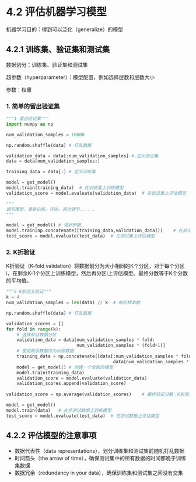 # 4.2 评估机器学习模型
机器学习目的：得到可以泛化（generalize）的模型
## 4.2.1 训练集、验证集和测试集
数据划分：训练集、验证集和测试集

超参数（hyperparameter）：模型配置，例如选择层数和层数大小  

参数：权重  

### 1. 简单的留出验证集
```python
"""1 留出验证集"""
import numpy as np

num_validation_samples = 10000

np.random.shuffle(data) # 打乱数据

validation_data = data[:num_validation_samples] # 定义验证集
data = data[num_validation_samples:]

training_data = data[:] # 定义训练集

model = get_model()
model.train(training_data)  # 在训练集上训练模型
validation_score = model.evaluate(validation_data)  # 在验证集上评估模型

"""
调节模型、重新训练、评估，再次调节......
"""

model = get_model() # 调好参数
model.train(np.concatenate([training_data,validation_data]))    # 在非测试集上从头训练
test_score = model.evaluate(test_data)  # 在测试集上评估模型
```
### 2. K折验证
K折验证（K-fold validation）将数据划分为大小相同的K个分区，对于每个分区i，在剩余K-1个分区上训练模型，然后再分区i上评估模型。最终分数等于K个分数的平均值。
```python
"""2 K折交叉验证"""
k = 4
num_validation_samples = len(data) // k  # 每折样本数

np.random.shuffle(data) # 打乱数据

validation_scores = []
for fold in range(k):
    # 选择验证数据分区
    validation_data = data[num_validation_samples * fold:
                           num_validation_samples * (fold+1)]  
    # 使用剩余数据作为训练数据
    training_data = np.concatenate([data[:num_validation_samples * fold],  
                                         data[num_validation_samples * (fold+1):]])  
    model = get_model() # 创建一个全新的模型
    model.train(training_data)
    validation_score = model.evaluate(validation_data)
    validation_scores.append(validation_score)
    
validation_score = np.average(validation_scores)    # 最终验证分数：K折验证分数的平均值

model = get_model() 
model.train(data)   # 在非测试数据上训练模型
test_score = model.evaluate(test_data)  # 在测试数据上评估模型
```

## 4.2.2 评估模型的注意事项
- 数据代表性（data representations），划分训练集和测试集前随机打乱数据
- 时间箭头（the arrow of time），确保测试集中的所有数据的时间都晚于训练集数据
- 数据冗余（redundancy in your data），确保训练集和测试集之间没有交集
